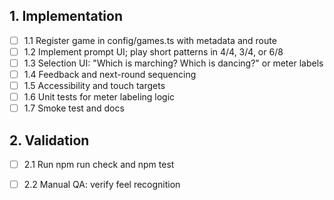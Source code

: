 ## 1. Implementation
- [ ] 1.1 Register game in config/games.ts with metadata and route
- [ ] 1.2 Implement prompt UI; play short patterns in 4/4, 3/4, or 6/8
- [ ] 1.3 Selection UI: "Which is marching? Which is dancing?" or meter labels
- [ ] 1.4 Feedback and next-round sequencing
- [ ] 1.5 Accessibility and touch targets
- [ ] 1.6 Unit tests for meter labeling logic
- [ ] 1.7 Smoke test and docs

## 2. Validation
- [ ] 2.1 Run npm run check and npm test
- [ ] 2.2 Manual QA: verify feel recognition

